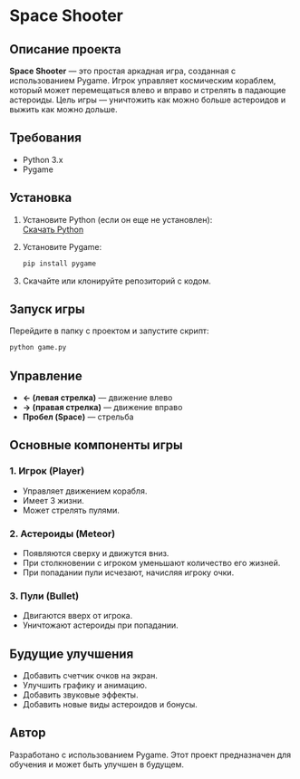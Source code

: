 # Space Shooter

## Описание проекта
**Space Shooter** — это простая аркадная игра, созданная с использованием Pygame. Игрок управляет космическим кораблем, который может перемещаться влево и вправо и стрелять в падающие астероиды. Цель игры — уничтожить как можно больше астероидов и выжить как можно дольше.

## Требования
- Python 3.x
- Pygame

## Установка
1. Установите Python (если он еще не установлен):  
   [Скачать Python](https://www.python.org/downloads/)

2. Установите Pygame:
   ```sh
   pip install pygame
   ```

3. Скачайте или клонируйте репозиторий с кодом.

## Запуск игры
Перейдите в папку с проектом и запустите скрипт:
```sh
python game.py
```

## Управление
- **← (левая стрелка)** — движение влево
- **→ (правая стрелка)** — движение вправо
- **Пробел (Space)** — стрельба

## Основные компоненты игры
### 1. Игрок (Player)
- Управляет движением корабля.
- Имеет 3 жизни.
- Может стрелять пулями.

### 2. Астероиды (Meteor)
- Появляются сверху и движутся вниз.
- При столкновении с игроком уменьшают количество его жизней.
- При попадании пули исчезают, начисляя игроку очки.

### 3. Пули (Bullet)
- Двигаются вверх от игрока.
- Уничтожают астероиды при попадании.

## Будущие улучшения
- Добавить счетчик очков на экран.
- Улучшить графику и анимацию.
- Добавить звуковые эффекты.
- Добавить новые виды астероидов и бонусы.

## Автор
Разработано с использованием Pygame. Этот проект предназначен для обучения и может быть улучшен в будущем.
